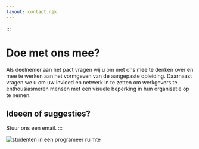 ```yaml
---
layout: contact.njk
---
```

:::
# Doe met ons mee?
Als deelnemer aan het pact vragen wij u om met ons mee te denken over en 
mee te werken aan het vormgeven van de aangepaste opleiding. Daarnaast 
vragen we u om uw invloed en netwerk in te zetten om werkgevers te 
enthousiasmeren mensen met een visuele beperking in hun organisatie op te 
nemen.

## Ideeën of suggesties?
Stuur ons een email.
:::

![studenten in een programeer ruimte](https://vip-it-sveltekit.vercel.app/images/working-on-different-screens.webp)
